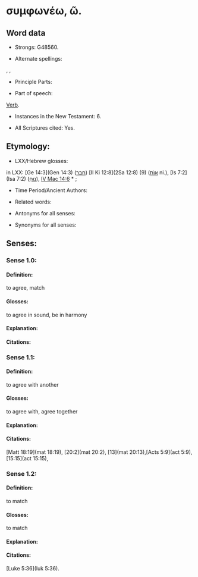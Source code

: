# συμφωνέω, ῶ.

<!-- Status: S2=NeedsReview -->
<!-- Lexica used for edits: BDAG LN FFM BN LSJM MM   -->

## Word data

* Strongs: G48560.

* Alternate spellings:

, , 

* Principle Parts: 


* Part of speech: 

[Verb](http://ugg.readthedocs.io/en/latest/verb.html).

* Instances in the New Testament: 6.

* All Scriptures cited: Yes.

## Etymology: 


* LXX/Hebrew glosses: 

in LXX: [Ge 14:3](Gen 14:3) ([חבר](//en-uhl/H2266)) [II Ki 12:8](2Sa 12:8) (9) ([אוֺת](//en-uhl/H0225) ni.), [Is 7:2](Isa 7:2) ([נוּחַ](//en-uhl/H5117)), [IV Mac 14:6](4Macc.14.6) * ;

* Time Period/Ancient Authors: 


* Related words: 

* Antonyms for all senses:

* Synonyms for all senses: 


## Senses: 


### Sense  1.0: 

#### Definition: 

to agree, match

#### Glosses: 

to agree in sound, be in harmony

#### Explanation: 


#### Citations: 

### Sense  1.1: 

#### Definition: 

to agree with another

#### Glosses: 

to agree with, agree together

#### Explanation: 


#### Citations: 

[Matt 18:19](mat 18:19), [20:2](mat 20:2), [13](mat 20:13),[Acts 5:9](act 5:9), [15:15](act 15:15),

### Sense  1.2: 

#### Definition: 

to match

#### Glosses: 

to match 

#### Explanation: 


#### Citations: 
[Luke 5:36](luk 5:36).

